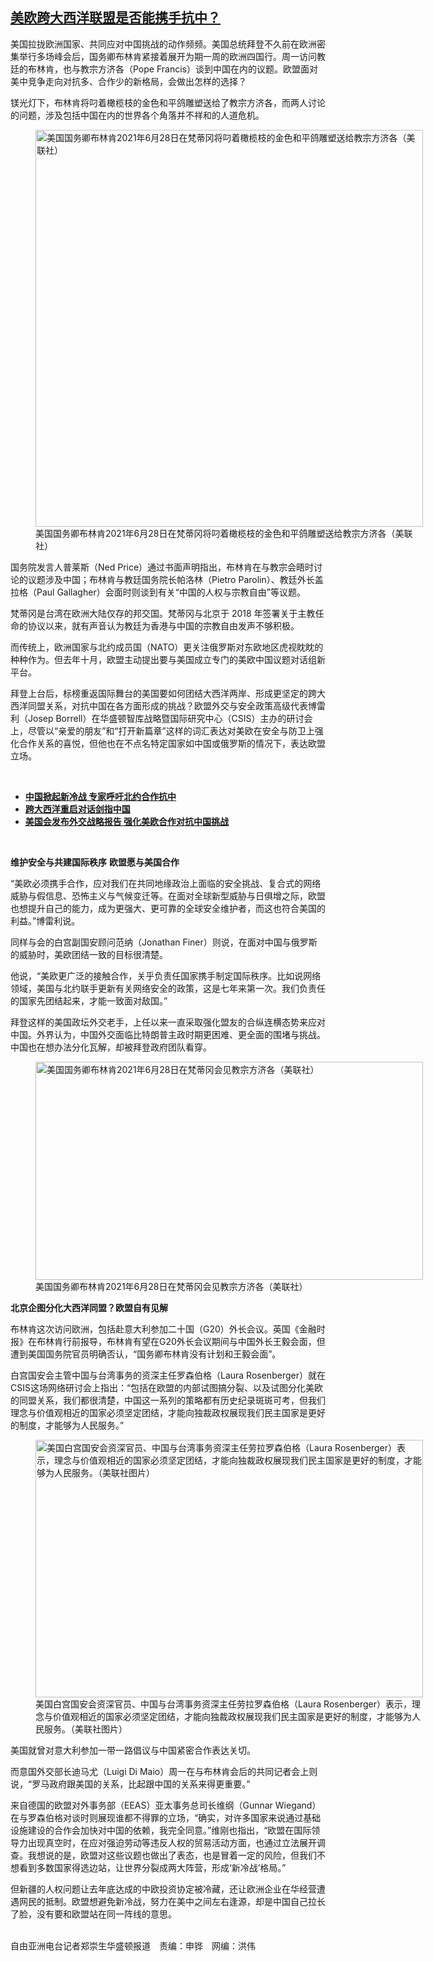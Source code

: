 <!--1624915581000-->
[美欧跨大西洋联盟是否能携手抗中？](https://www.rfa.org/mandarin/yataibaodao/junshiwaijiao/rc-06282021131451.html)
------

<p></p><p>美国拉拢欧洲国家、共同应对中国挑战的动作频频。美国总统拜登不久前在欧洲密集举行多场峰会后，国务卿布林肯紧接着展开为期一周的欧洲四国行。周一访问教廷的布林肯，也与教宗方济各（Pope Francis）谈到中国在内的议题。欧盟面对美中竞争走向对抗多、合作少的新格局，会做出怎样的选择？</p><p>镁光灯下，布林肯将叼着橄榄枝的金色和平鸽雕塑送给了教宗方济各，而两人讨论的问题，涉及包括中国在内的世界各个角落并不祥和的人道危机。</p><p><figure class="image-richtext image-inline captioned" style="width:620px;"><img alt="美国国务卿布林肯2021年6月28日在梵蒂冈将叼着橄榄枝的金色和平鸽雕塑送给教宗方济各（美联社）" height="635" src="https://www.rfa.org/mandarin/yataibaodao/junshiwaijiao/rc-06282021131451.html/rc0628e.jpg/@@images/88dfc543-9a9f-4da4-b409-cd43e09c6df8.jpeg" title="rc0628e.jpg" width="620"/><figcaption class="image-caption">美国国务卿布林肯2021年6月28日在梵蒂冈将叼着橄榄枝的金色和平鸽雕塑送给教宗方济各（美联社）</figcaption><small></small></figure></p><p>国务院发言人普莱斯（Ned Price）通过书面声明指出，布林肯在与教宗会晤时讨论的议题涉及中国；布林肯与教廷国务院长帕洛林（Pietro Parolin）、教廷外长盖拉格（Paul Gallagher）会面时则谈到有关“中国的人权与宗教自由”等议题。</p><p>梵蒂冈是台湾在欧洲大陆仅存的邦交国。梵蒂冈与北京于 2018 年签署关于主教任命的协议以来，就有声音认为教廷为香港与中国的宗教自由发声不够积极。</p><p>而传统上，欧洲国家与北约成员国（NATO）更关注俄罗斯对东欧地区虎视眈眈的种种作为。但去年十月，欧盟主动提出要与美国成立专门的美欧中国议题对话组新平台。</p><p>拜登上台后，标榜重返国际舞台的美国要如何团结大西洋两岸、形成更坚定的跨大西洋同盟关系，对抗中国在各方面形成的挑战？欧盟外交与安全政策高级代表博雷利（Josep Borrell）在华盛顿智库战略暨国际研究中心（CSIS）主办的研讨会上，尽管以“亲爱的朋友”和“打开新篇章”这样的词汇表达对美欧在安全与防卫上强化合作关系的喜悦，但他也在不点名特定国家如中国或俄罗斯的情况下，表达欧盟立场。</p><p><br/></p><ul><li><a href="https://www.rfa.org/mandarin/yataibaodao/junshiwaijiao/lf-03152021112558.html"><strong>中国掀起新冷战 专家呼吁北约合作抗中</strong></a></li><li><strong><a href="https://www.rfa.org/mandarin/Xinwen/1-03252021105300.html">跨大西洋重启对话剑指中国</a></strong></li><li><strong><a href="https://www.rfa.org/mandarin/yataibaodao/junshiwaijiao/bx-11192020115940.html">美国会发布外交战略报告 强化美欧合作对抗中国挑战</a></strong></li></ul><p><br/></p><p><strong>维护安全与共建国际秩序</strong> <strong>欧盟愿与美国合作</strong></p><p>“美欧必须携手合作，应对我们在共同地缘政治上面临的安全挑战、复合式的网络威胁与假信息、恐怖主义与气候变迁等。在面对全球新型威胁与日俱增之际，欧盟也想提升自己的能力，成为更强大、更可靠的全球安全维护者，而这也符合美国的利益。”博雷利说。</p><p>同样与会的白宫副国安顾问范纳（Jonathan Finer）则说，在面对中国与俄罗斯的威胁时，美欧团结一致的目标很清楚。</p><p>他说，“美欧更广泛的接触合作，关乎负责任国家携手制定国际秩序。比如说网络领域，美国与北约联手更新有关网络安全的政策，这是七年来第一次。我们负责任的国家先团结起来，才能一致面对敌国。”</p><p>拜登这样的美国政坛外交老手，上任以来一直采取强化盟友的合纵连横态势来应对中国。外界认为，中国外交面临比特朗普主政时期更困难、更全面的围堵与挑战。中国也在想办法分化瓦解，却被拜登政府团队看穿。</p><p><figure class="image-richtext image-inline captioned" style="width:620px;"><img alt="美国国务卿布林肯2021年6月28日在梵蒂冈会见教宗方济各（美联社）" height="349" src="https://www.rfa.org/mandarin/yataibaodao/junshiwaijiao/rc-06282021131451.html/rc0628f.jpg/@@images/2266c8a1-0390-4ea5-b47b-2b641e05b7c5.jpeg" title="rc0628f.jpg" width="620"/><figcaption class="image-caption">美国国务卿布林肯2021年6月28日在梵蒂冈会见教宗方济各（美联社）</figcaption><small></small></figure></p><p><strong>北京企图分化大西洋同盟？欧盟自有见解</strong></p><p>布林肯这次访问欧洲，包括赴意大利参加二十国（G20）外长会议。英国《金融时报》在布林肯行前报导，布林肯有望在G20外长会议期间与中国外长王毅会面，但遭到美国国务院官员明确否认，“国务卿布林肯没有计划和王毅会面”。</p><p>白宫国安会主管中国与台湾事务的资深主任罗森伯格（Laura Rosenberger）就在CSIS这场网络研讨会上指出：“包括在欧盟的内部试图搞分裂、以及试图分化美欧的同盟关系，我们都很清楚，中国这一系列的策略都有历史纪录斑斑可考，但我们理念与价值观相近的国家必须坚定团结，才能向独裁政权展现我们民主国家是更好的制度，才能够为人民服务。”</p><p><figure class="image-richtext image-inline captioned" style="width:620px;"><img alt="美国白宫国安会资深官员、中国与台湾事务资深主任劳拉罗森伯格（Laura Rosenberger）表示，理念与价值观相近的国家必须坚定团结，才能向独裁政权展现我们民主国家是更好的制度，才能够为人民服务。（美联社图片）" height="412" src="https://www.rfa.org/mandarin/yataibaodao/junshiwaijiao/rc-06282021131451.html/rc0628l.jpg/@@images/0cf31ff2-a8b5-48f2-baa2-46a7f5bbbafb.jpeg" title="rc0628l.jpg" width="620"/><figcaption class="image-caption">美国白宫国安会资深官员、中国与台湾事务资深主任劳拉罗森伯格（Laura Rosenberger）表示，理念与价值观相近的国家必须坚定团结，才能向独裁政权展现我们民主国家是更好的制度，才能够为人民服务。（美联社图片）</figcaption><small></small></figure></p><p>美国就曾对意大利参加一带一路倡议与中国紧密合作表达关切。</p><p>而意国外交部长迪马尤（Luigi Di Maio）周一在与布林肯会后的共同记者会上则说，“罗马政府跟美国的关系，比起跟中国的关系来得更重要。”</p><p>来自德国的欧盟对外事务部（EEAS）亚太事务总司长维纲（Gunnar Wiegand）在与罗森伯格对谈时则展现谁都不得罪的立场，“确实，对许多国家来说通过基础设施建设的合作会加快对中国的依赖，我完全同意。”维刚也指出，“欧盟在国际领导力出现真空时，在应对强迫劳动等违反人权的贸易活动方面，也通过立法展开调查。我想说的是，<span>欧盟对这些议题也做出了</span><span>表态，</span><span>也是冒着一定的风险，但</span>我们不想看到多数国家得选边站，让世界分裂成两大阵营，形成‘新冷战’格局。”</p><p>但新疆的人权问题让去年底达成的中欧投资协定被冷藏，还让欧洲企业在华经营遭遇网民的抵制。欧盟想避免新冷战，努力在美中之间左右逢源，却是中国自己拉长了脸，没有要和欧盟站在同一阵线的意思。</p><p><br/>自由亚洲电台记者郑崇生华盛顿报道　责编：申铧　网编：洪伟</p>

